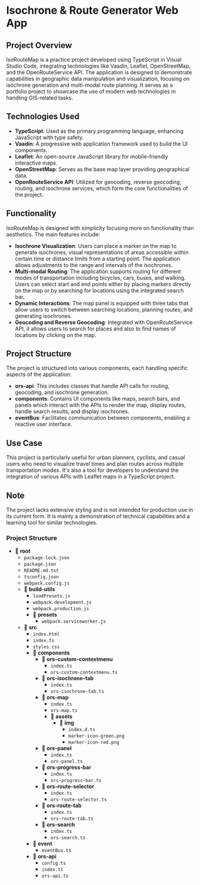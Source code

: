 # Isochrone & Route Generator Web App

## Project Overview

IsoRouteMap is a practice project developed using TypeScript in Visual Studio Code, integrating technologies like Vaadin, Leaflet, OpenStreetMap, and the OpenRouteService API. The application is designed to demonstrate capabilities in geographic data manipulation and visualization, focusing on isochrone generation and multi-modal route planning. It serves as a portfolio project to showcase the use of modern web technologies in handling GIS-related tasks.

## Technologies Used

- **TypeScript**: Used as the primary programming language, enhancing JavaScript with type safety.
- **Vaadin**: A progressive web application framework used to build the UI components.
- **Leaflet**: An open-source JavaScript library for mobile-friendly interactive maps.
- **OpenStreetMap**: Serves as the base map layer providing geographical data.
- **OpenRouteService API**: Utilized for geocoding, reverse geocoding, routing, and isochrone services, which form the core functionalities of the project.

## Functionality

IsoRouteMap is designed with simplicity focusing more on functionality than aesthetics. The main features include:

- **Isochrone Visualization**: Users can place a marker on the map to generate isochrones, visual representations of areas accessible within certain time or distance limits from a starting point. The application allows adjustments to the range and intervals of the isochrones.
- **Multi-modal Routing**: The application supports routing for different modes of transportation including bicycles, cars, buses, and walking. Users can select start and end points either by placing markers directly on the map or by searching for locations using the integrated search bar.
- **Dynamic Interactions**: The map panel is equipped with three tabs that allow users to switch between searching locations, planning routes, and generating isochrones.
- **Geocoding and Reverse Geocoding**: Integrated with OpenRouteService API, it allows users to search for places and also to find names of locations by clicking on the map.

## Project Structure

The project is structured into various components, each handling specific aspects of the application:
- **ors-api**: This includes classes that handle API calls for routing, geocoding, and isochrone generation.
- **components**: Contains UI components like maps, search bars, and panels which interact with the APIs to render the map, display routes, handle search results, and display isochrones.
- **eventBus**: Facilitates communication between components, enabling a reactive user interface.

## Use Case

This project is particularly useful for urban planners, cyclists, and casual users who need to visualize travel times and plan routes across multiple transportation modes. It's also a tool for developers to understand the integration of various APIs with Leaflet maps in a TypeScript project.

## Note

The project lacks extensive styling and is not intended for production use in its current form. It is mainly a demonstration of technical capabilities and a learning tool for similar technologies.

### Project Structure

- 📁 **root**
  - `package-lock.json`
  - `package.json`
  - `README.md.txt`
  - `tsconfig.json`
  - `webpack.config.js`
  - 📁 **build-utils**
    - `loadPresets.js`
    - `webpack.development.js`
    - `webpack.production.js`
    - 📁 **presets**
      - `webpack.serviceworker.js`
  - 📁 **src**
    - `index.html`
    - `index.ts`
    - `styles.css`
    - 📁 **components**
      - 📁 **ors-custom-contextmenu**
        - `index.ts`
        - `ors-custom-contextmenu.ts`
      - 📁 **ors-isochrone-tab**
        - `index.ts`
        - `ors-isochrone-tab.ts`
      - 📁 **ors-map**
        - `index.ts`
        - `ors-map.ts`
        - 📁 **assets**
          - 📁 **img**
            - `index.d.ts`
            - `marker-icon-green.png`
            - `marker-icon-red.png`
      - 📁 **ors-panel**
        - `index.ts`
        - `ors-panel.ts`
      - 📁 **ors-progress-bar**
        - `index.ts`
        - `ors-progress-bar.ts`
      - 📁 **ors-route-selector**
        - `index.ts`
        - `ors-route-selector.ts`
      - 📁 **ors-route-tab**
        - `index.ts`
        - `ors-route-tab.ts`
      - 📁 **ors-search**
        - `index.ts`
        - `ors-search.ts`
    - 📁 **event**
      - `eventBus.ts`
    - 📁 **ors-api**
      - `config.ts`
      - `index.ts`
      - `ors-api.ts`

